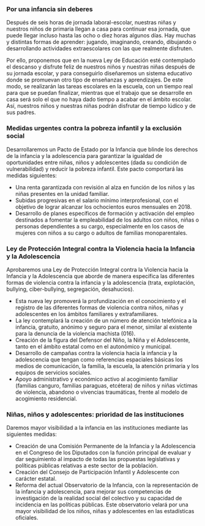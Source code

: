 
### Por una infancia sin deberes

Después de seis horas de jornada laboral-escolar, nuestras niñas y nuestros niños de primaria llegan a casa para continuar esa jornada, que puede llegar incluso hasta las ocho o diez horas algunos días. Hay muchas y distintas formas de aprender: jugando, imaginando, creando, dibujando o desarrollando actividades extraescolares con las que realmente disfruten.

Por ello, proponemos que en la nueva Ley de Educación esté contemplado el descanso y disfrute feliz de nuestros niños y nuestras niñas después de su jornada escolar, y para conseguirlo diseñaremos un sistema educativo donde se promuevan otro tipo de enseñanzas y aprendizajes. De este modo, se realizarán las tareas escolares en la escuela, con un tiempo real para que se puedan finalizar, mientras que el trabajo que se desarrolle en casa será solo el que no haya dado tiempo a acabar en el ámbito escolar. Así, nuestros niños y nuestras niñas podrán disfrutar de tiempo lúdico y de sus padres.



### Medidas urgentes contra la pobreza infantil y la exclusión social

Desarrollaremos un Pacto de Estado por la Infancia que blinde los derechos de la infancia y la adolescencia para garantizar la igualdad de oportunidades entre niñas, niños y adolescentes (dada su condición de vulnerabilidad) y reducir la pobreza infantil. Este pacto comportará las medidas siguientes:

- Una renta garantizada con revisión al alza en función de los niños y las niñas presentes en la unidad familiar.
- Subidas progresivas en el salario mínimo interprofesional, con el objetivo de lograr alcanzar los ochocientos euros mensuales en 2018.
- Desarrollo de planes específicos de formación y activación del empleo destinados a fomentar la empleabilidad de los adultos con niños, niñas o personas dependientes a su cargo, especialmente en los casos de mujeres con niños a su cargo o adultos de familias monoparentales.




### Ley de Protección Integral contra la Violencia hacia la Infancia y la Adolescencia

Aprobaremos una Ley de Protección Integral contra la Violencia hacia la Infancia y la Adolescencia que aborde de manera específica las diferentes formas de violencia contra la infancia y la adolescencia (trata, explotación, bullying, ciber-bullying, segregación, desahucios).

- Esta nueva ley promoverá la profundización en el conocimiento y el registro de las diferentes formas de violencia contra niños, niñas y adolescentes en los ámbitos familiares y extrafamiliares.
- La ley contemplará la creación de un número de atención telefónica a la infancia, gratuito, anónimo y seguro para el menor, similar al existente para la denuncia de la violencia machista (016).
- Creación de la figura del Defensor del Niño, la Niña y el Adolescente, tanto en el ámbito estatal como en el autonómico y municipal.
- Desarrollo de campañas contra la violencia hacia la infancia y la adolescencia que tengan como referencias espaciales básicas los medios de comunicación, la familia, la escuela, la atención primaria y los equipos de servicios sociales.
- Apoyo administrativo y económico activo al acogimiento familiar (familias canguro, familias paraguas, etcétera) de niños y niñas víctimas de violencia, abandono o vivencias traumáticas, frente al modelo de acogimiento residencial.




### Niñas, niños y adolescentes: prioridad de las instituciones

Daremos mayor visibilidad a la infancia en las instituciones mediante las siguientes medidas:

- Creación de una Comisión Permanente de la Infancia y la Adolescencia en el Congreso de los Diputados con la función principal de evaluar y dar seguimiento al impacto de todas las propuestas legislativas y políticas públicas relativas a este sector de la población.
- Creación del Consejo de Participación Infantil y Adolescente con carácter estatal.
- Reforma del actual Observatorio de la Infancia, con la representación de la infancia y adolescencia, para mejorar sus competencias de investigación de la realidad social del colectivo y su capacidad de incidencia en las políticas públicas. Este observatorio velará por una mayor visibilidad de los niños, niñas y adolescentes en las estadísticas oficiales.



